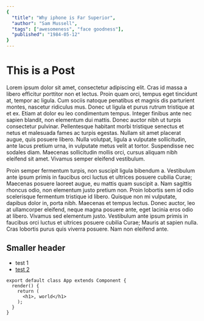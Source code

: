 ```yaml
---
{
  "title": "Why iphone is Far Superior",
  "author": "Sam Mussell",
  "tags": ["awesomeness", "face goodness"],
  "published": "1984-05-12"
}
---
```

# This is a Post

Lorem ipsum dolor sit amet, consectetur adipiscing elit. Cras id massa a libero efficitur porttitor non et lectus. Proin quam orci, tempus eget tincidunt at, tempor ac ligula. Cum sociis natoque penatibus et magnis dis parturient montes, nascetur ridiculus mus. Donec ut ligula et purus rutrum tristique at et ex. Etiam at dolor eu leo condimentum tempus. Integer finibus ante nec sapien blandit, non elementum dui mattis. Donec auctor nibh ut turpis consectetur pulvinar. Pellentesque habitant morbi tristique senectus et netus et malesuada fames ac turpis egestas. Nullam sit amet placerat augue, quis posuere libero. Nulla volutpat, ligula a vulputate sollicitudin, ante lacus pretium urna, in vulputate metus velit at tortor. Suspendisse nec sodales diam. Maecenas sollicitudin mollis orci, cursus aliquam nibh eleifend sit amet. Vivamus semper eleifend vestibulum.

Proin semper fermentum turpis, non suscipit ligula bibendum a. Vestibulum ante ipsum primis in faucibus orci luctus et ultrices posuere cubilia Curae; Maecenas posuere laoreet augue, eu mattis quam suscipit a. Nam sagittis rhoncus odio, non elementum justo pretium non. Proin lobortis sem id odio scelerisque fermentum tristique id libero. Quisque non mi vulputate, dapibus dolor in, porta nibh. Maecenas et tempus lectus. Donec auctor, leo at ullamcorper eleifend, neque magna posuere ante, eget lacinia eros odio at libero. Vivamus sed elementum justo. Vestibulum ante ipsum primis in faucibus orci luctus et ultrices posuere cubilia Curae; Mauris at sapien nulla. Cras lobortis purus quis viverra posuere. Nam non eleifend ante.

## Smaller header

 * test 1
 * [test 2](http://google.com)
 
```
export default class App extends Component {
  render() {
    return (
      <h1>, world</h1>
    );
  }
}
```
